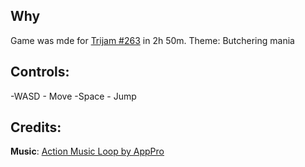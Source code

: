 ## Why
Game was mde for [Trijam #263​](https://itch.io/jam/trijam-263) in 2h 50m.
Theme:  Butchering mania​​

## Controls: 

-WASD - Move
-Space - Jump

## Credits:

**Music**: [Action Music Loop by AppPro](https://opengameart.org/content/action-music-loop)
